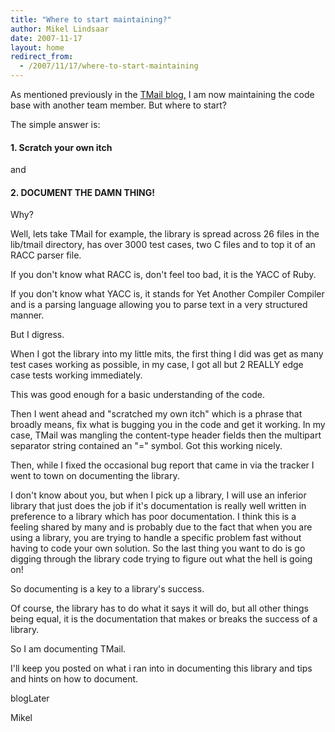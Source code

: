 ```yaml
---
title: "Where to start maintaining?"
author: Mikel Lindsaar
date: 2007-11-17
layout: home
redirect_from:
  - /2007/11/17/where-to-start-maintaining
---
```

As mentioned previously in the [TMail blog,](/tmail) I am now
maintaining the code base with another team member. But where to start?

The simple answer is:

#### 1. Scratch your own itch

and

#### 2. DOCUMENT THE DAMN THING!

Why?

Well, lets take TMail for example, the library is spread across 26 files
in the lib/tmail directory, has over 3000 test cases, two C files and to
top it of an RACC parser file.

If you don't know what RACC is, don't feel too bad, it is the YACC of
Ruby.

If you don't know what YACC is, it stands for Yet Another Compiler
Compiler and is a parsing language allowing you to parse text in a very
structured manner.

But I digress.

When I got the library into my little mits, the first thing I did was
get as many test cases working as possible, in my case, I got all but 2
REALLY edge case tests working immediately.

This was good enough for a basic understanding of the code.

Then I went ahead and "scratched my own itch" which is a phrase that
broadly means, fix what is bugging you in the code and get it working.
In my case, TMail was mangling the content-type header fields then the
multipart separator string contained an "=" symbol. Got this working
nicely.

Then, while I fixed the occasional bug report that came in via the
tracker I went to town on documenting the library.

I don't know about you, but when I pick up a library, I will use an
inferior library that just does the job if it's documentation is really
well written in preference to a library which has poor documentation. I
think this is a feeling shared by many and is probably due to the fact
that when you are using a library, you are trying to handle a specific
problem fast without having to code your own solution. So the last thing
you want to do is go digging through the library code trying to figure
out what the hell is going on!

So documenting is a key to a library's success.

Of course, the library has to do what it says it will do, but all other
things being equal, it is the documentation that makes or breaks the
success of a library.

So I am documenting TMail.

I'll keep you posted on what i ran into in documenting this library and
tips and hints on how to document.

blogLater

Mikel
